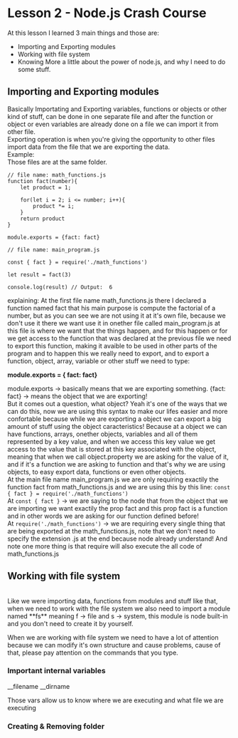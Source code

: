 # Lesson 2 - Node.js Crash Course


At this lesson I learned 3 main things and those are:
- Importing and Exporting modules
- Working with file system
- Knowing More a little about the power of node.js, and why I need to do some stuff.


## Importing and Exporting modules

Basically Importating and Exporting variables, functions or objects or other kind of stuff, can be done in one separate file and after the function or object or even variables are already done on a file we can import it from other file.
<br>
Exporting operation is when you're giving the opportunity to other files import data from the file that we are exporting the data.
<br>
Example:
<br>
Those files are at the same folder.
```
// file name: math_functions.js
function fact(number){
    let product = 1;

    for(let i = 2; i <= number; i++){
        product *= i;
    }
    return product
}

module.exports = {fact: fact}

// file name: main_program.js

const { fact } = require('./math_functions')

let result = fact(3)

console.log(result) // Output:  6
```

explaining: At the first file name math_functions.js there I declared a function named fact that his main purpose is compute the factorial of a number, but as you can see we are not using it at it's own file, because we don't use it there we want use it in onether file called main_program.js at this file is where we want that the things happen, and for this happen or for we get access to the function that was declared at the previous file we need to export this function, making it avaible to be used in other parts of the program and to happen this we really need to export, and to export a function, object, array, variable or other stuff we need to type:

**module.exports = { fact: fact}**

module.exports -> basically means that we are exporting something.
{fact: fact} -> means the object that we are exporting!
<br>
But it comes out a question, what object?
Yeah it's one of the ways that we can do this, now we are using this syntax to make our lifes easier and more confortable because while we are exporting a object we can export a big amount of stuff using the object caracteristics! Because at a object we can have functions, arrays, onether objects, variables and all of them represented by a key value, and when we access this key value we get access to the value that is stored at this key associated with the object, meaning that when we call object.property we are asking for the value of it, and if it's a function we are asking to function and that's why we are using objects, to easy export data, functions or even other objects.
<br>
At the main file name main_program.js we are only requiring exactily the function fact from math_functions.js and we are using this by this line: `const { fact } = require('./math_functions')`
<br>
At `const { fact }` -> we are saying to the node that from the object that we are importing we want exactily the prop fact and this prop fact is a function and in other words we are asking for our function defined before!
<br>
At `require('./math_functions')` -> we are requiring every single thing that are being exported at the math_functions.js, note that we don't need to specify the extension .js at the end because node already understand! And note one more thing is that require will also execute the all code of math_functions.js


## Working with file system
<br>
Like we were importing data, functions from modules and stuff like that, when we need to work with the file system we also need to import a module named **fs** meaning f -> file and s -> system, this module is node built-in and you don't need to create it by yourself.

When we are working with file system we need to have a lot of attention because we can modify it's own structure and cause problems, cause of that, please pay attention on the commands that you type.

### Important internal variables
__filename
__dirname 

Those vars allow us to know where we are executing and what file we are executing

### Creating & Removing folder